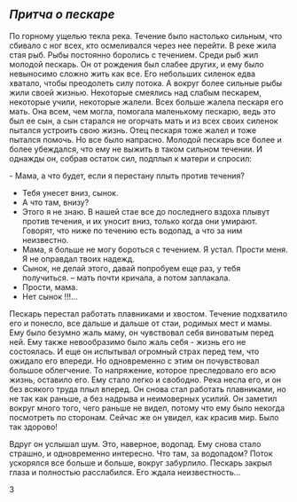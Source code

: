 ﻿## <a name="_toc161981279"></a>***Притча о пескаре***

По горному ущелью текла река. Течение было настолько сильным, что сбивало с ног всех, кто осмеливался через нее перейти. В реке жила стая рыб. Рыбы постоянно боролись с течением.  Среди рыб жил молодой пескарь. Он от рождения был слабее других, и ему было невыносимо сложно жить как все. Его небольших силенок едва хватало, чтобы преодолеть силу потока. А вокруг более сильные рыбы жили своей жизнью. Некоторые смеялись над слабым пескарем, некоторые учили, некоторые жалели. Всех больше жалела пескаря его мать. Она всем, чем могла, помогала маленькому пескарю, ведь это был ее сын, а сын старался не огорчать мать и из всех своих силенок пытался устроить свою жизнь. Отец пескаря тоже жалел и тоже пытался помочь. Но все было напрасно. Молодой пескарь все более и более убеждался, что ему не выжить в таком сильном течении. И однажды он, собрав остаток сил, подплыл к матери и спросил: 

\-    Мама, а что будет, если я перестану плыть против течения?

- Тебя унесет вниз, сынок. 
- А что там, внизу? 
- Этого я не знаю. В нашей стае все до последнего вздоха плывут против течения, и их уносит вниз, только когда они умирают. Говорят, что ниже по течению есть водопад, а что за ним неизвестно.
- Мама, я больше не могу бороться с течением. Я устал. Прости меня. Я не оправдал твоих надежд.
- Сынок, не делай этого, давай попробуем еще раз, у тебя получиться. – мать почти кричала, а потом заплакала.
- Прости, мама.
- Нет сынок !!!…

Пескарь перестал работать плавниками и хвостом. Течение подхватило его и понесло, все дальше и дальше от стаи, родимых мест и мамы. Ему было безумно жаль маму, он чувствовал себя виноватым перед ней. Ему также невообразимо было жаль себя - жизнь его не состоялась. И еще он испытывал огромный страх перед тем, что ожидало его впереди. Но одновременно с этим он почувствовал большое облегчение. То напряжение, которое преследовало его всю жизнь, оставило его. Ему стало легко и свободно. Река несла его, и он без всякого труда плыл вперед. Он снова стал работать плавниками, но не так как раньше, а без надрыва и неимоверных усилий. Он заметил вокруг много того, чего раньше не видел, потому что ему было некогда посмотреть по сторонам. Сейчас же он увидел, как красив мир.  Было так здорово! 

Вдруг он услышал шум. Это, наверное, водопад. Ему снова стало страшно, и одновременно интересно. Что там, за водопадом?  Поток ускорялся все больше и больше, вокруг забурлило. Пескарь закрыл глаза и полностью расслабился. Его ждала неизвестность…


3

